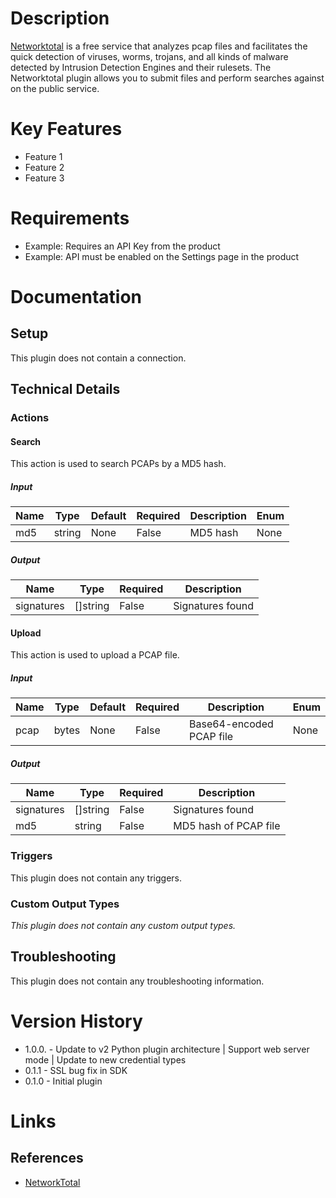 # Description

[Networktotal](https://www.networktotal.com/) is a free service that analyzes pcap files and facilitates the quick detection of viruses, worms, trojans, and all kinds of malware detected by Intrusion Detection Engines and their rulesets.
The Networktotal plugin allows you to submit files and perform searches against on the public service.

# Key Features

* Feature 1
* Feature 2
* Feature 3

# Requirements

* Example: Requires an API Key from the product
* Example: API must be enabled on the Settings page in the product

# Documentation

## Setup

This plugin does not contain a connection.

## Technical Details

### Actions

#### Search

This action is used to search PCAPs by a MD5 hash.

##### Input

|Name|Type|Default|Required|Description|Enum|
|----|----|-------|--------|-----------|----|
|md5|string|None|False|MD5 hash|None|

##### Output

|Name|Type|Required|Description|
|----|----|--------|-----------|
|signatures|[]string|False|Signatures found|

#### Upload

This action is used to upload a PCAP file.

##### Input

|Name|Type|Default|Required|Description|Enum|
|----|----|-------|--------|-----------|----|
|pcap|bytes|None|False|Base64-encoded PCAP file|None|

##### Output

|Name|Type|Required|Description|
|----|----|--------|-----------|
|signatures|[]string|False|Signatures found|
|md5|string|False|MD5 hash of PCAP file|

### Triggers

This plugin does not contain any triggers.

### Custom Output Types

_This plugin does not contain any custom output types._

## Troubleshooting

This plugin does not contain any troubleshooting information.

# Version History

* 1.0.0. - Update to v2 Python plugin architecture | Support web server mode | Update to new credential types
* 0.1.1 - SSL bug fix in SDK
* 0.1.0 - Initial plugin

# Links

## References

* [NetworkTotal](https://www.networktotal.com/)

